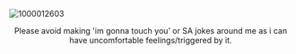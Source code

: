![1000012603](https://github.com/user-attachments/assets/605bbe9a-0e8a-490a-89da-71a1f301da17)

<p align="center">Please avoid making 'im gonna touch you’ or SA jokes around me as i can have uncomfortable feelings/triggered by it.
